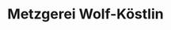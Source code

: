 ---
title: "Metzgerei Wolf-Köstlin"
url: /ebersbach-an-der-fils/metzgerei-wolf-koestlin/
shop: Metzgerei
---